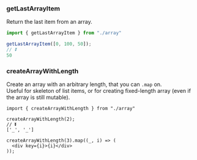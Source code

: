 ### getLastArrayItem

Return the last item from an array.

```ts
import { getLastArrayItem } from "./array"

getLastArrayItem([0, 100, 50]);
// ⏬
50
```

### createArrayWithLength

Create an array with an arbitrary length, that you can `.map` on.  
Useful for skeleton of list items, or for creating fixed-length array (even if the array is still mutable).

```tsx
import { createArrayWithLength } from "./array"

createArrayWithLength(2);
// ⏬
['_', '_']

createArrayWithLength(3).map((_, i) => (
  <div key={i}>{i}</div>
));

```

